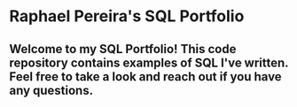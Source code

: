 # Raphael Pereira's SQL Portfolio

## Welcome to my SQL Portfolio! This code repository contains examples of SQL I've written. Feel free to take a look and reach out if you have any questions.
